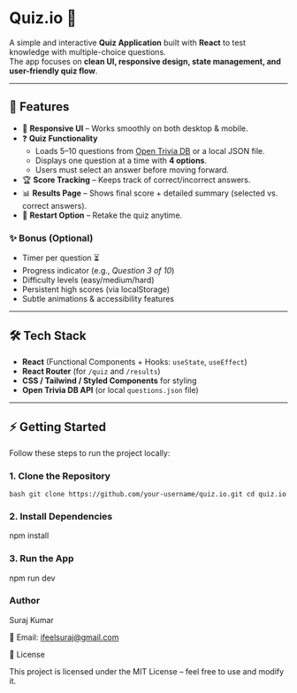 # Quiz.io 🎯

A simple and interactive **Quiz Application** built with **React** to test knowledge with multiple-choice questions.  
The app focuses on **clean UI, responsive design, state management, and user-friendly quiz flow**.

---

## 🚀 Features

- 📱 **Responsive UI** – Works smoothly on both desktop & mobile.
- ❓ **Quiz Functionality**  
  - Loads 5–10 questions from [Open Trivia DB](https://opentdb.com/api_config.php) or a local JSON file.  
  - Displays one question at a time with **4 options**.  
  - Users must select an answer before moving forward.  
- 🏆 **Score Tracking** – Keeps track of correct/incorrect answers.  
- 📊 **Results Page** – Shows final score + detailed summary (selected vs. correct answers).  
- 🔄 **Restart Option** – Retake the quiz anytime.  

### ✨ Bonus (Optional)
- Timer per question ⏳  
- Progress indicator (e.g., *Question 3 of 10*)  
- Difficulty levels (easy/medium/hard)  
- Persistent high scores (via localStorage)  
- Subtle animations & accessibility features  

---

## 🛠️ Tech Stack

- **React** (Functional Components + Hooks: `useState`, `useEffect`)  
- **React Router** (for `/quiz` and `/results`)  
- **CSS / Tailwind / Styled Components** for styling  
- **Open Trivia DB API** (or local `questions.json` file)  

---

## ⚡ Getting Started

Follow these steps to run the project locally:

### 1. Clone the Repository
``bash
git clone https://github.com/your-username/quiz.io.git
cd quiz.io``

### 2. Install Dependencies
npm install

### 3. Run the App
npm run dev

### Author

Suraj Kumar

📧 Email: ifeelsuraj@gmail.com

📜 License

This project is licensed under the MIT License – feel free to use and modify it.
